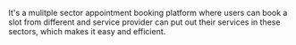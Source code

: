 

It's a mulitple sector appointment booking platform where users can book a slot from different and service provider can put out their services in these sectors, which makes it easy and efficient.
